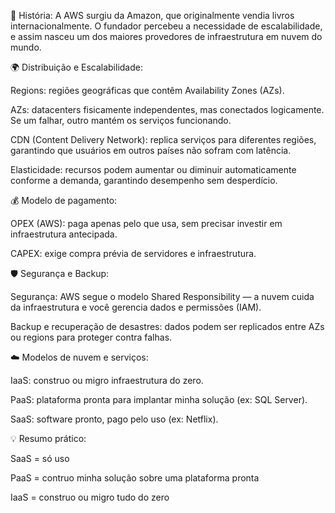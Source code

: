 🚀 História:
A AWS surgiu da Amazon, que originalmente vendia livros internacionalmente. O fundador percebeu a necessidade de escalabilidade, e assim nasceu um dos maiores provedores de infraestrutura em nuvem do mundo.

🌍 Distribuição e Escalabilidade:

Regions: regiões geográficas que contêm Availability Zones (AZs).

AZs: datacenters fisicamente independentes, mas conectados logicamente. Se um falhar, outro mantém os serviços funcionando.

CDN (Content Delivery Network): replica serviços para diferentes regiões, garantindo que usuários em outros países não sofram com latência.

Elasticidade: recursos podem aumentar ou diminuir automaticamente conforme a demanda, garantindo desempenho sem desperdício.

💰 Modelo de pagamento:

OPEX (AWS): paga apenas pelo que usa, sem precisar investir em infraestrutura antecipada.

CAPEX: exige compra prévia de servidores e infraestrutura.

🛡️ Segurança e Backup:

Segurança: AWS segue o modelo Shared Responsibility — a nuvem cuida da infraestrutura e você gerencia dados e permissões (IAM).

Backup e recuperação de desastres: dados podem ser replicados entre AZs ou regions para proteger contra falhas.

☁️ Modelos de nuvem e serviços:

IaaS: construo ou migro infraestrutura do zero.

PaaS: plataforma pronta para implantar minha solução (ex: SQL Server).

SaaS: software pronto, pago pelo uso (ex: Netflix).

💡 Resumo prático:

SaaS = só uso

PaaS = contruo minha solução sobre uma plataforma pronta

IaaS = construo ou migro tudo do zero
